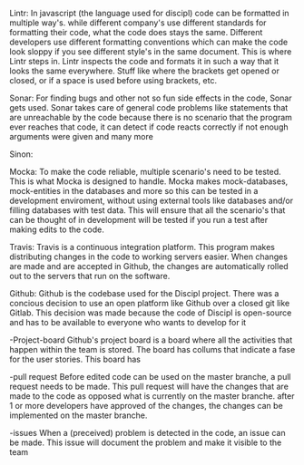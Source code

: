 Lintr:
In javascript (the language used for discipl) code can be formatted in multiple way's. while different company's use different standards for formatting their code, what the code does stays the same. Different developers use different formatting conventions which can make the code look sloppy if you see different style's in the same document. This is where Lintr steps in. Lintr inspects the code and formats it in such a way that it looks the same everywhere. Stuff like where the brackets get opened or closed, or if a space is used before using brackets, etc.

Sonar:
For finding bugs and other not so fun side effects in the code, Sonar gets used. Sonar takes care of general code problems like statements that are unreachable by the code because there is no scenario that the program ever reaches that code, it can detect if code reacts correctly if not enough arguments were given and many more

Sinon:

Mocka:
To make the code reliable, multiple scenario's need to be tested. This is what Mocka is designed to handle. Mocka makes mock-databases, mock-entities in the databases and more so this can be tested in a development enviroment, without using external tools like databases and/or filling databases with test data. This will ensure that all the scenario's that can be thought of in development will be tested if you run a test after making edits to the code.

Travis:
Travis is a continuous integration platform. This program makes distributing changes in the code to working servers easier. When changes are made and are accepted in Github, the changes are automatically rolled out to the servers that run on the software.

Github:
Github is the codebase used for the Discipl project. There was a concious decision to use an open platform like Github over a closed git like Gitlab. This decision was made because the code of Discipl is open-source and has to be available to everyone who wants to develop for it

-Project-board
Github's project board is a board where all the activities that happen within the team is stored. The board has collums that indicate a fase for the user stories. This board has

-pull request
Before edited code can be used on the master branche, a pull request needs to be made. This pull request will have the changes that are made to the code as opposed what is currently on the master branche. after 1 or more developers have approved of the changes, the changes can be implemented on the master branche.

-issues
When a (preceived) problem is detected in the code, an issue can be made. This issue will document the problem and make it visible to the team
